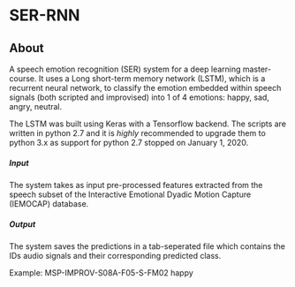 # SER-RNN


## About
A speech emotion recognition (SER) system for a deep learning master-course. It uses a Long short-term memory network (LSTM), which is a recurrent neural network, to classify the emotion embedded within speech signals (both scripted and improvised) into 1 of 4 emotions: happy, sad, angry, neutral. 

The LSTM was built using Keras with a Tensorflow backend. The scripts are written in python 2.7 and it is *highly* recommended to upgrade them to python 3.x as support for python 2.7 stopped on January 1, 2020.

##### Input
The system takes as input pre-processed features extracted from the speech subset of the Interactive Emotional Dyadic Motion Capture (IEMOCAP) database.

##### Output
The system saves the predictions in a tab-seperated file which contains the IDs audio signals and their corresponding predicted class.

Example:
MSP-IMPROV-S08A-F05-S-FM02	happy
